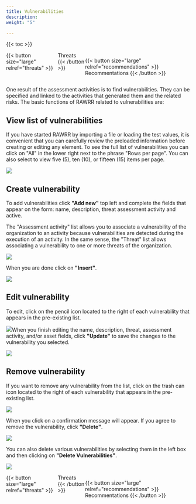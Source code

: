```yaml
---
title: Vulnerabilities
description: 
weight: "5"

---
```

{{< toc >}}

<div style="display: flex; justify-content: space-between">
{{< button size="large" relref="threats" >}} <i class="arrow left"></i> Threats {{< /button >}}

{{< button size="large" relref="recommendations" >}} Recommentations <i class="arrow right"></i>{{< /button >}}
</div>

One result of the assessment activities is to find vulnerabilities. They can be specified and linked to the activities that generated them and the related risks. The basic functions of RAWRR related to vulnerabilities are:

## View list of vulnerabilities

If you have started RAWRR by importing a file or loading the test values, it is convenient that you can carefully review the preloaded information before creating or editing any element. To see the full list of vulnerabilities you can click on "All" in the lower right next to the phrase "Rows per page". You can also select to view five (5), ten (10), or fifteen (15) items per page.

![](/images/list-vulnerabilities.png)

## Create vulnerability

To add vulnerabilities click **"Add new"** top left and complete the fields that appear on the form: name, description, threat assessment activity and active.

The "Assessment activity" list allows you to associate a vulnerability of the organization to an activity because vulnerabilities are detected during the execution of an activity. In the same sense, the "Threat" list allows associating a vulnerability to one or more threats of the organization.

![](/images/vul-nueva-1.png)

When you are done click on **"Insert"**.

![](/images/vul-nueva-2.png)

## Edit vulnerability

To edit, click on the pencil icon located to the right of each vulnerability that appears in the pre-existing list.

![](/images/vul-editar-1.png)When you finish editing the name, description, threat, assessment activity, and/or asset fields, click **"Update"** to save the changes to the vulnerability you selected.

![](/images/vul-editar-2.png)

## Remove vulnerability

If you want to remove any vulnerability from the list, click on the trash can icon located to the right of each vulnerability that appears in the pre-existing list.

![](/images/vul-eliminar-1.png)

When you click on a confirmation message will appear. If you agree to remove the vulnerability, click **"Delete"**.

![](/images/vul-eliminar-2.png)

You can also delete various vulnerabilities by selecting them in the left box and then clicking on **"Delete Vulnerabilities"**.

![](/images/vul-eliminar-3.png)

<div style="display: flex; justify-content: space-between">
{{< button size="large" relref="threats" >}} <i class="arrow left"></i> Threats  {{< /button >}}

{{< button size="large" relref="recommendations" >}} Recommentations <i class="arrow right"></i>{{< /button >}}
</div>